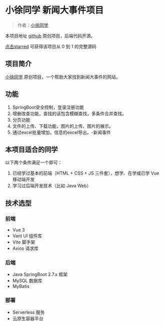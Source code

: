 # 小徐同学 新闻大事件项目

> 作者：[小徐同学](https://github.com/Xuyuyu520)

本项目地址 [github](https://github.com/Xuyuyu520/newsback) 原创项目，后端代码开源。

[点击starred](https://github.com/Xuyuyu520/newsback)
可获得该项目从 0 到 1 的完整源码

## 项目简介

[小徐同学](https://github.com/Xuyuyu520)
原创项目，一个帮助大家找到新闻大事件的网站。
## 功能
1. SpringBoot安全控制，登录注册功能
2. 增删改查功能，查找的话包含模糊查找，多条件合并查找。
3. 分页功能
4. 文件的上传、下载功能，图片的上传、图片的展示。
5. 通过excel批量增加，信息的excel导出。-新闻事件

## 本项目适合的同学

以下两个条件满足一个即可：

1. 已经学过基本的前端（HTML + CSS + JS 三件套），想学、在学或已学 Vue 移动端开发
2. 学习过后端开发技术（比如 Java Web）

## 技术选型

### 前端

- Vue 3
- Vant UI 组件库
- Vite 脚手架
- Axios 请求库

### 后端

- Java SpringBoot 2.7.x 框架
- MySQL 数据库
- MyBatis

### 部署

- Serverless 服务
- 云原生容器平台


